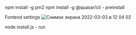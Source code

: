 npm install -g pm2
npm install -g @quasar/cli    -  preinstall

Fontend settings
![Снимок экрана 2022-03-03 в 12 04 02](https://user-images.githubusercontent.com/36600319/156542399-81710f62-df56-4834-8f07-2cdb135545a4.png)

node install.js  -  run
